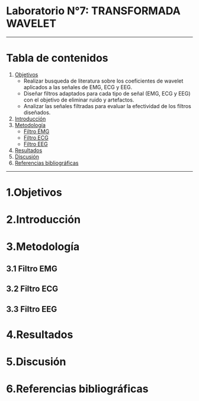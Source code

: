 # **Laboratorio N°7: TRANSFORMADA WAVELET**

***

# **Tabla de contenidos**
1. [Objetivos](#id1)
   - Realizar busqueda de literatura sobre los coeficientes de wavelet aplicados a las señales de EMG, ECG y EEG.
   - Diseñar filtros adaptados para cada tipo de señal (EMG, ECG y EEG) con el objetivo de eliminar ruido y artefactos.
   - Analizar las señales filtradas para evaluar la efectividad de los filtros diseñados. 
2. [Introducción](#id3)
3. [Metodología](#id4)
   - [Filtro EMG](#id4.1)
   - [Filtro ECG](id4.2)
   - [Filtro EEG](#id4.3)
4. [Resultados](#id5)
5. [Discusión](#id6)
6. [Referencias bibliográficas](#id7) 

***

# 1.Objetivos<a name="id1"></a>
# 2.Introducción<a name="id3"></a>
# 3.Metodología<a name="id4"></a>
## 3.1 Filtro EMG<a name="id4.1"></a>
## 3.2 Filtro ECG<a name="id4.2"></a>
## 3.3 Filtro EEG<a name="id4.3"></a>
# 4.Resultados<a name="id5"></a>
# 5.Discusión<a name="id6"></a>
# 6.Referencias bibliográficas<a name="id7"></a>

